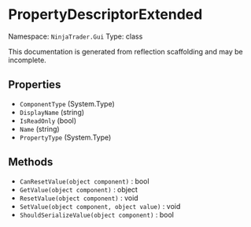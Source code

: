 # PropertyDescriptorExtended

Namespace: `NinjaTrader.Gui`
Type: class

This documentation is generated from reflection scaffolding and may be incomplete.

## Properties
- `ComponentType` (System.Type)
- `DisplayName` (string)
- `IsReadOnly` (bool)
- `Name` (string)
- `PropertyType` (System.Type)

## Methods
- `CanResetValue(object component)` : bool
- `GetValue(object component)` : object
- `ResetValue(object component)` : void
- `SetValue(object component, object value)` : void
- `ShouldSerializeValue(object component)` : bool
